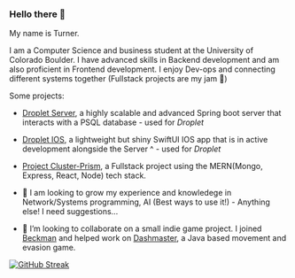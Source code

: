 ### Hello there 👋

My name is Turner.

I am a Computer Science and business student at the University of Colorado Boulder. I have advanced skills in Backend development and am also proficient in Frontend development. I enjoy Dev-ops and connecting different systems together (Fullstack projects are my jam 🎸)

Some projects:
- [Droplet Server](https://github.com/TurnerTastic1/Droplet-Server), a highly scalable and advanced Spring boot server that interacts with a PSQL database - used for _Droplet_
- [Droplet IOS](https://github.com/TurnerTastic1/Droplet-IOS), a lightweight but shiny SwiftUI IOS app that is in active development alongside the Server ^ - used for _Droplet_
- [Project Cluster-Prism](https://github.com/TurnerTastic1/Project-Cluster-Prism), a Fullstack project using the MERN(Mongo, Express, React, Node) tech stack.



- 🌱 I am looking to grow my experience and knowledege in Network/Systems programming, AI (Best ways to use it!) - Anything else! I need suggestions...
- 🌱 I’m looking to collaborate on a small indie game project. I joined [Beckman](https://github.com/Beckman123) and helped work on [Dashmaster](https://github.com/Beckman123/Dash-Master), a Java based movement and evasion game.

[![GitHub Streak](https://github-readme-streak-stats.herokuapp.com?user=TurnerTastic1&theme=tokyonight_duo)](https://git.io/streak-stats)
